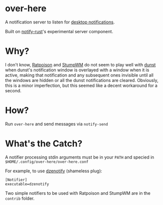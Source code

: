over-here
=========

A notification server to listen for [desktop notifications](https://developer.gnome.org/notification-spec/).

Built on [notify-rust](https://github.com/hoodie/notify-rust)'s experimental server component.

Why?
====

I don't know, [Ratpoison](http://www.nongnu.org/ratpoison/) and [StumpWM](https://stumpwm.github.io/) do not seem to play well with [dunst](https://github.com/knopwob/dunst) when dunst's notification window is overlayed with a window when it is active, making that notification and any subsequent ones invisible until all the windows are hidden or all the dunst notifications are cleared. Obviously, this is a minor imperfection, but this seemed like a decent workaround for a second.

How?
===

Run `over-here` and send messages via `notify-send`

What's the Catch?
=================

A notifier processing stdin arguments must be in your `PATH` and specied in `$HOME/.config/over-here/over-here.conf`

For example, to use [dzenotify](https://github.com/femnad/dzenotify) (shameless plug):

    [Notifier]
    executable=dzenotify

Two simple notifiers to be used with Ratpoison and StumpWM are in the `contrib` folder.
